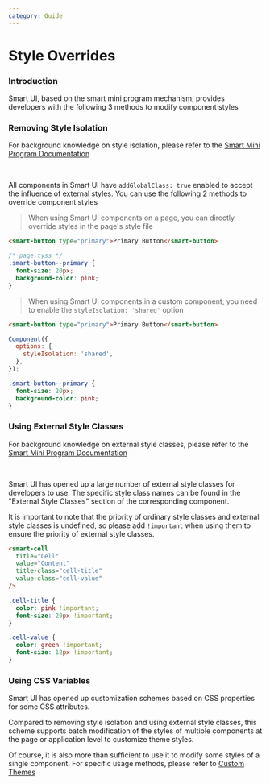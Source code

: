 ```yaml
---
category: Guide
---
```


# Style Overrides

### Introduction

Smart UI, based on the smart mini program mechanism, provides developers with the following 3 methods to modify component styles

### Removing Style Isolation

For background knowledge on style isolation, please refer to the [Smart Mini Program Documentation](https://developer.tuya.com/cn/miniapp/develop/miniapp/framework/custom-component/tyml-tyss#%E7%BB%84%E4%BB%B6%E6%A0%B7%E5%BC%8F%E9%9A%94%E7%A6%BB)

<br />

All components in Smart UI have `addGlobalClass: true` enabled to accept the influence of external styles. You can use the following 2 methods to override component styles

> When using Smart UI components on a page, you can directly override styles in the page's style file

```html
<smart-button type="primary">Primary Button</smart-button>
```

```css
/* page.tyss */
.smart-button--primary {
  font-size: 20px;
  background-color: pink;
}
```

> When using Smart UI components in a custom component, you need to enable the `styleIsolation: 'shared'` option

```html
<smart-button type="primary">Primary Button</smart-button>
```

```js
Component({
  options: {
    styleIsolation: 'shared',
  },
});
```

```css
.smart-button--primary {
  font-size: 20px;
  background-color: pink;
}
```

### Using External Style Classes

For background knowledge on external style classes, please refer to the [Smart Mini Program Documentation](https://developer.tuya.com/cn/miniapp/develop/miniapp/framework/custom-component/tyml-tyss#%E5%A4%96%E9%83%A8%E6%A0%B7%E5%BC%8F%E7%B1%BB)

<br />

Smart UI has opened up a large number of external style classes for developers to use. The specific style class names can be found in the "External Style Classes" section of the corresponding component.

It is important to note that the priority of ordinary style classes and external style classes is undefined, so please add `!important` when using them to ensure the priority of external style classes.

```html
<smart-cell
  title="Cell"
  value="Content"
  title-class="cell-title"
  value-class="cell-value"
/>
```

```css
.cell-title {
  color: pink !important;
  font-size: 20px !important;
}

.cell-value {
  color: green !important;
  font-size: 12px !important;
}
```

### Using CSS Variables

Smart UI has opened up customization schemes based on CSS properties for some CSS attributes.

Compared to removing style isolation and using external style classes, this scheme supports batch modification of the styles of multiple components at the page or application level to customize theme styles.

Of course, it is also more than sufficient to use it to modify some styles of a single component. For specific usage methods, please refer to [Custom Themes](/material/smartui?comId=theme&appType=miniapp)